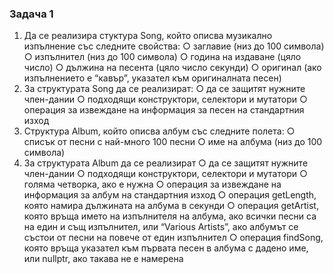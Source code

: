 ### Задача 1  
1. Да се реализира стуктура Song, който описва музикално изпълнение със следните
свойства:
○ заглавие (низ до 100 символа)
○ изпълнител (низ до 100 символа)
○ година на издаване (цяло число)
○ дължина на песента (цяло число секунди)
○ оригинал (ако изпълнението е “кавър”, указател към оригиналната песен)
2. За структурата Song да се реализират:
○ да се защитят нужните член-дании
○ подходящи конструктори, селектори и мутатори
○ операция за извеждане на информация за песен на стандартния изход
3. Структура Album, който описва албум със следните полета:
○ списък от песни с най-много 100 песни
○ име на албума (низ до 100 символа)
4. За структурата Album да се реализират
○ да се защитят нужните член-дании
○ подходящи конструктори, селектори и мутатори
○ голяма четворка, ако е нужна
○ операция за извеждане на информация за албум на стандартния изход
○ операция getLength, която намира дължината на албума в секунди
○ операция getArtist, която връща името на изпълнителя на албума, ако всички
песни са на един и същ изпълнител, или “Various Artists”, ако албумът се
състои от песни на повече от един изпълнител
○ операция findSong, която връща указател към първата песен в албума с
дадено име, или nullptr, ако такава не е намерена